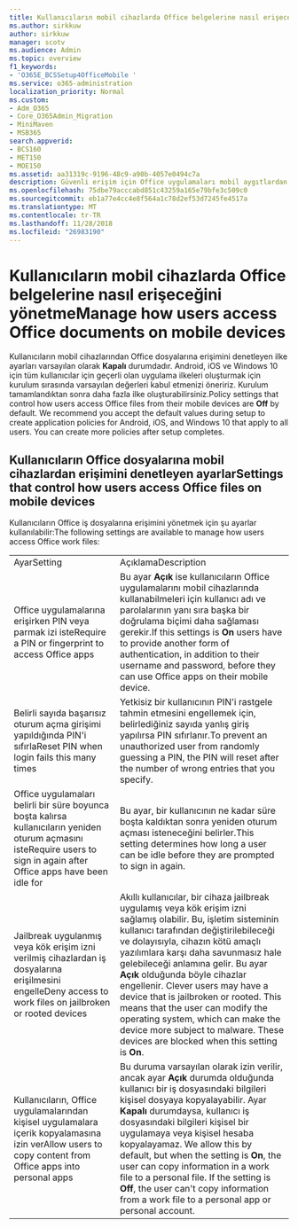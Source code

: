 ```yaml
---
title: Kullanıcıların mobil cihazlarda Office belgelerine nasıl erişeceğini yönetme
ms.author: sirkkuw
author: sirkkuw
manager: scotv
ms.audience: Admin
ms.topic: overview
f1_keywords:
- 'O365E_BCSSetup4OfficeMobile '
ms.service: o365-administration
localization_priority: Normal
ms.custom:
- Adm_O365
- Core_O365Admin_Migration
- MiniMaven
- MSB365
search.appverid:
- BCS160
- MET150
- MOE150
ms.assetid: aa31319c-9196-48c9-a90b-4057e0494c7a
description: Güvenli erişim için Office uygulamaları mobil aygıtlardan yardımcı olabilir koruma ilkeleri hakkında bilgi edinin.
ms.openlocfilehash: 75dbe79acccabd851c43259a165e79bfe3c509c0
ms.sourcegitcommit: eb1a77e4cc4e8f564a1c78d2ef53d7245fe4517a
ms.translationtype: MT
ms.contentlocale: tr-TR
ms.lasthandoff: 11/28/2018
ms.locfileid: "26983190"
---
```

# <a name="manage-how-users-access-office-documents-on-mobile-devices"></a><span data-ttu-id="d7e84-103">Kullanıcıların mobil cihazlarda Office belgelerine nasıl erişeceğini yönetme</span><span class="sxs-lookup"><span data-stu-id="d7e84-103">Manage how users access Office documents on mobile devices</span></span>

 <span data-ttu-id="d7e84-p101">Kullanıcıların mobil cihazlarından Office dosyalarına erişimini denetleyen ilke ayarları varsayılan olarak **Kapalı** durumdadır. Android, iOS ve Windows 10 için tüm kullanıcılar için geçerli olan uygulama ilkeleri oluşturmak için kurulum sırasında varsayılan değerleri kabul etmenizi öneririz. Kurulum tamamlandıktan sonra daha fazla ilke oluşturabilirsiniz.</span><span class="sxs-lookup"><span data-stu-id="d7e84-p101">Policy settings that control how users access Office files from their mobile devices are **Off** by default. We recommend you accept the default values during setup to create application policies for Android, iOS, and Windows 10 that apply to all users. You can create more policies after setup completes.</span></span> 
  
## <a name="settings-that-control-how-users-access-office-files-on-mobile-devices"></a><span data-ttu-id="d7e84-107">Kullanıcıların Office dosyalarına mobil cihazlardan erişimini denetleyen ayarlar</span><span class="sxs-lookup"><span data-stu-id="d7e84-107">Settings that control how users access Office files on mobile devices</span></span>

<span data-ttu-id="d7e84-108">Kullanıcıların Office iş dosyalarına erişimini yönetmek için şu ayarlar kullanılabilir:</span><span class="sxs-lookup"><span data-stu-id="d7e84-108">The following settings are available to manage how users access Office work files:</span></span>
  
|||
|:-----|:-----|
|<span data-ttu-id="d7e84-109">Ayar</span><span class="sxs-lookup"><span data-stu-id="d7e84-109">Setting</span></span>  <br/> |<span data-ttu-id="d7e84-110">Açıklama</span><span class="sxs-lookup"><span data-stu-id="d7e84-110">Description</span></span>  <br/> |
|<span data-ttu-id="d7e84-111">Office uygulamalarına erişirken PIN veya parmak izi iste</span><span class="sxs-lookup"><span data-stu-id="d7e84-111">Require a PIN or fingerprint to access Office apps</span></span>  <br/> |<span data-ttu-id="d7e84-112">Bu ayar **Açık** ise kullanıcıların Office uygulamalarını mobil cihazlarında kullanabilmeleri için kullanıcı adı ve parolalarının yanı sıra başka bir doğrulama biçimi daha sağlaması gerekir.</span><span class="sxs-lookup"><span data-stu-id="d7e84-112">If this settings is **On** users have to provide another form of authentication, in addition to their username and password, before they can use Office apps on their mobile device.</span></span>  <br/> |
|<span data-ttu-id="d7e84-113">Belirli sayıda başarısız oturum açma girişimi yapıldığında PIN'i sıfırla</span><span class="sxs-lookup"><span data-stu-id="d7e84-113">Reset PIN when login fails this many times</span></span>  <br/> |<span data-ttu-id="d7e84-114">Yetkisiz bir kullanıcının PIN'i rastgele tahmin etmesini engellemek için, belirlediğiniz sayıda yanlış giriş yapılırsa PIN sıfırlanır.</span><span class="sxs-lookup"><span data-stu-id="d7e84-114">To prevent an unauthorized user from randomly guessing a PIN, the PIN will reset after the number of wrong entries that you specify.</span></span>  <br/> |
|<span data-ttu-id="d7e84-115">Office uygulamaları belirli bir süre boyunca boşta kalırsa kullanıcıların yeniden oturum açmasını iste</span><span class="sxs-lookup"><span data-stu-id="d7e84-115">Require users to sign in again after Office apps have been idle for</span></span>  <br/> |<span data-ttu-id="d7e84-116">Bu ayar, bir kullanıcının ne kadar süre boşta kaldıktan sonra yeniden oturum açması isteneceğini belirler.</span><span class="sxs-lookup"><span data-stu-id="d7e84-116">This setting determines how long a user can be idle before they are prompted to sign in again.</span></span>  <br/> |
|<span data-ttu-id="d7e84-117">Jailbreak uygulanmış veya kök erişim izni verilmiş cihazlardan iş dosyalarına erişilmesini engelle</span><span class="sxs-lookup"><span data-stu-id="d7e84-117">Deny access to work files on jailbroken or rooted devices</span></span>  <br/> |<span data-ttu-id="d7e84-p102">Akıllı kullanıcılar, bir cihaza jailbreak uygulamış veya kök erişim izni sağlamış olabilir. Bu, işletim sisteminin kullanıcı tarafından değiştirilebileceği ve dolayısıyla, cihazın kötü amaçlı yazılımlara karşı daha savunmasız hale gelebileceği anlamına gelir. Bu ayar **Açık** olduğunda böyle cihazlar engellenir.  </span><span class="sxs-lookup"><span data-stu-id="d7e84-p102">Clever users may have a device that is jailbroken or rooted. This means that the user can modify the operating system, which can make the device more subject to malware. These devices are blocked when this setting is **On**.  </span></span><br/> |
|<span data-ttu-id="d7e84-121">Kullanıcıların, Office uygulamalarından kişisel uygulamalara içerik kopyalamasına izin ver</span><span class="sxs-lookup"><span data-stu-id="d7e84-121">Allow users to copy content from Office apps into personal apps</span></span>  <br/> |<span data-ttu-id="d7e84-p103">Bu duruma varsayılan olarak izin verilir, ancak ayar **Açık** durumda olduğunda kullanıcı bir iş dosyasındaki bilgileri kişisel dosyaya kopyalayabilir. Ayar **Kapalı** durumdaysa, kullanıcı iş dosyasındaki bilgileri kişisel bir uygulamaya veya kişisel hesaba kopyalayamaz.  </span><span class="sxs-lookup"><span data-stu-id="d7e84-p103">We allow this by default, but when the setting is **On**, the user can copy information in a work file to a personal file. If the setting is **Off**, the user can't copy information from a work file to a personal app or personal account.  </span></span><br/> |
   

